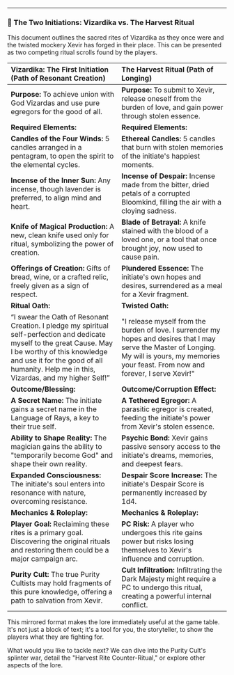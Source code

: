 
***

### 📜 The Two Initiations: Vizardika vs. The Harvest Ritual

This document outlines the sacred rites of Vizardika as they once were and the twisted mockery Xevir has forged in their place. This can be presented as two competing ritual scrolls found by the players.

| Vizardika: The First Initiation (Path of Resonant Creation) | The Harvest Ritual (Path of Longing) |
| :--- | :--- |
| **Purpose:** To achieve union with God Vizardas and use pure egregors for the good of all. | **Purpose:** To submit to Xevir, release oneself from the burden of love, and gain power through stolen essence. |
| **Required Elements:** | **Required Elements:** |
| **Candles of the Four Winds:** 5 candles arranged in a pentagram, to open the spirit to the elemental cycles. | **Ethereal Candles:** 5 candles that burn with stolen memories of the initiate's happiest moments. |
| **Incense of the Inner Sun:** Any incense, though lavender is preferred, to align mind and heart. | **Incense of Despair:** Incense made from the bitter, dried petals of a corrupted Bloomkind, filling the air with a cloying sadness. |
| **Knife of Magical Production:** A new, clean knife used only for ritual, symbolizing the power of creation. | **Blade of Betrayal:** A knife stained with the blood of a loved one, or a tool that once brought joy, now used to cause pain. |
| **Offerings of Creation:** Gifts of bread, wine, or a crafted relic, freely given as a sign of respect. | **Plundered Essence:** The initiate's own hopes and desires, surrendered as a meal for a Xevir fragment. |
| **Ritual Oath:** | **Twisted Oath:** |
| “I swear the Oath of Resonant Creation. I pledge my spiritual self-perfection and dedicate myself to the great Cause. May I be worthy of this knowledge and use it for the good of all humanity. Help me in this, Vizardas, and my higher Self!” | "I release myself from the burden of love. I surrender my hopes and desires that I may serve the Master of Longing. My will is yours, my memories your feast. From now and forever, I serve Xevir!" |
| **Outcome/Blessing:** | **Outcome/Corruption Effect:** |
| **A Secret Name:** The initiate gains a secret name in the Language of Rays, a key to their true self. | **A Tethered Egregor:** A parasitic egregor is created, feeding the initiate's power from Xevir's stolen essence. |
| **Ability to Shape Reality:** The magician gains the ability to "temporarily become God" and shape their own reality. | **Psychic Bond:** Xevir gains passive sensory access to the initiate's dreams, memories, and deepest fears. |
| **Expanded Consciousness:** The initiate's soul enters into resonance with nature, overcoming resistance. | **Despair Score Increase:** The initiate's Despair Score is permanently increased by 1d4. |
| **Mechanics & Roleplay:** | **Mechanics & Roleplay:** |
| **Player Goal:** Reclaiming these rites is a primary goal. Discovering the original rituals and restoring them could be a major campaign arc. | **PC Risk:** A player who undergoes this rite gains power but risks losing themselves to Xevir's influence and corruption. |
| **Purity Cult:** The true Purity Cultists may hold fragments of this pure knowledge, offering a path to salvation from Xevir. | **Cult Infiltration:** Infiltrating the Dark Majesty might require a PC to undergo this ritual, creating a powerful internal conflict. |

This mirrored format makes the lore immediately useful at the game table. It's not just a block of text; it's a tool for you, the storyteller, to show the players what they are fighting for.

What would you like to tackle next? We can dive into the Purity Cult's splinter war, detail the "Harvest Rite Counter-Ritual," or explore other aspects of the lore.